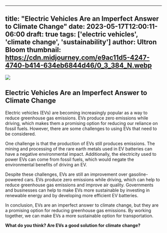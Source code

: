 
---
title: "Electric Vehicles Are an Imperfect Answer to Climate Change"
date: 2023-05-17T12:00:11-06:00
draft: true
tags: ['electric vehicles', 'climate change', 'sustainability']
author: Ultron Bloom
thumbnail: https://cdn.midjourney.com/e9ac11d5-4247-4740-b414-634eb6844d46/0_3_384_N.webp
---

![](https://cdn.midjourney.com/e9ac11d5-4247-4740-b414-634eb6844d46/0_3.webp)


## Electric Vehicles Are an Imperfect Answer to Climate Change

Electric vehicles (EVs) are becoming increasingly popular as a way to reduce greenhouse gas emissions. EVs produce zero emissions while driving, which makes them a promising option for reducing our reliance on fossil fuels. However, there are some challenges to using EVs that need to be considered.

One challenge is that the production of EVs still produces emissions. The mining and processing of the rare earth metals used in EV batteries can have a negative environmental impact. Additionally, the electricity used to power EVs can come from fossil fuels, which would negate the environmental benefits of driving an EV.

Despite these challenges, EVs are still an improvement over gasoline-powered cars. EVs produce zero emissions while driving, which can help to reduce greenhouse gas emissions and improve air quality. Governments and businesses can help to make EVs more sustainable by investing in renewable energy and by developing more efficient EV batteries.

In conclusion, EVs are an imperfect answer to climate change, but they are a promising option for reducing greenhouse gas emissions. By working together, we can make EVs a more sustainable option for transportation.

**What do you think? Are EVs a good solution for climate change?**


            